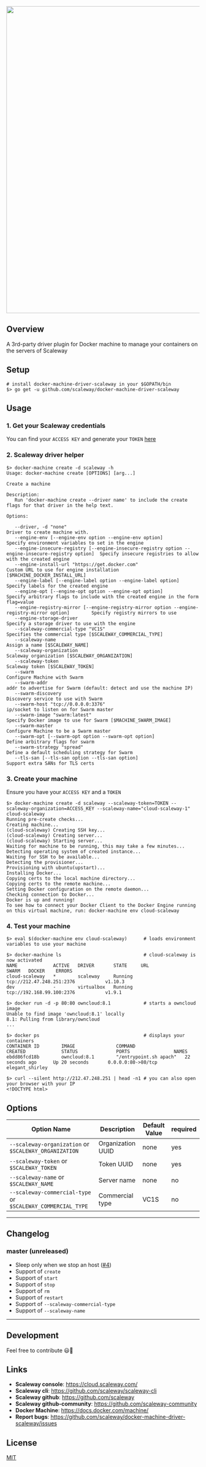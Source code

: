 <p align="center">
  <img src="https://raw.githubusercontent.com/scaleway/docker-machine-driver-scaleway/master/misc/logo_readme.png" width="800"/>
</p>

## Overview

A 3rd-party driver plugin for Docker machine to manage your containers on the servers of Scaleway

## Setup

```
# install docker-machine-driver-scaleway in your $GOPATH/bin
$> go get -u github.com/scaleway/docker-machine-driver-scaleway
```

## Usage

### 1. Get your Scaleway credentials

You can find your `ACCESS KEY` and generate your `TOKEN` [here](https://cloud.scaleway.com/#/credentials)

### 2. Scaleway driver helper
```console
$> docker-machine create -d scaleway -h
Usage: docker-machine create [OPTIONS] [arg...]

Create a machine

Description:
   Run 'docker-machine create --driver name' to include the create flags for that driver in the help text.

Options:

   --driver, -d "none"                                                                               Driver to create machine with.
   --engine-env [--engine-env option --engine-env option]                                            Specify environment variables to set in the engine
   --engine-insecure-registry [--engine-insecure-registry option --engine-insecure-registry option]  Specify insecure registries to allow with the created engine
   --engine-install-url "https://get.docker.com"                                                     Custom URL to use for engine installation [$MACHINE_DOCKER_INSTALL_URL]
   --engine-label [--engine-label option --engine-label option]                                      Specify labels for the created engine
   --engine-opt [--engine-opt option --engine-opt option]                                            Specify arbitrary flags to include with the created engine in the form flag=value
   --engine-registry-mirror [--engine-registry-mirror option --engine-registry-mirror option]        Specify registry mirrors to use
   --engine-storage-driver                                                                           Specify a storage driver to use with the engine
   --scaleway-commercial-type "VC1S"                                                                 Specifies the commercial type [$SCALEWAY_COMMERCIAL_TYPE]
   --scaleway-name                                                                                   Assign a name [$SCALEWAY_NAME]
   --scaleway-organization                                                                           Scaleway organization [$SCALEWAY_ORGANIZATION]
   --scaleway-token                                                                                  Scaleway token [$SCALEWAY_TOKEN]
   --swarm                                                                                           Configure Machine with Swarm
   --swarm-addr                                                                                      addr to advertise for Swarm (default: detect and use the machine IP)
   --swarm-discovery                                                                                 Discovery service to use with Swarm
   --swarm-host "tcp://0.0.0.0:3376"                                                                 ip/socket to listen on for Swarm master
   --swarm-image "swarm:latest"                                                                      Specify Docker image to use for Swarm [$MACHINE_SWARM_IMAGE]
   --swarm-master                                                                                    Configure Machine to be a Swarm master
   --swarm-opt [--swarm-opt option --swarm-opt option]                                               Define arbitrary flags for swarm
   --swarm-strategy "spread"                                                                         Define a default scheduling strategy for Swarm
   --tls-san [--tls-san option --tls-san option]                                                     Support extra SANs for TLS certs
```

### 3. Create your machine

Ensure you have your `ACCESS KEY` and a `TOKEN`

```
$> docker-machine create -d scaleway --scaleway-token=TOKEN --scaleway-organization=ACCESS_KEY --scaleway-name="cloud-scaleway-1" cloud-scaleway
Running pre-create checks...
Creating machine...
(cloud-scaleway) Creating SSH key...
(cloud-scaleway) Creating server...
(cloud-scaleway) Starting server...
Waiting for machine to be running, this may take a few minutes...
Detecting operating system of created instance...
Waiting for SSH to be available...
Detecting the provisioner...
Provisioning with ubuntu(upstart)...
Installing Docker...
Copying certs to the local machine directory...
Copying certs to the remote machine...
Setting Docker configuration on the remote daemon...
Checking connection to Docker...
Docker is up and running!
To see how to connect your Docker Client to the Docker Engine running on this virtual machine, run: docker-machine env cloud-scaleway
```

### 4. Test your machine

```
$> eval $(docker-machine env cloud-scaleway)      # loads environment variables to use your machine

$> docker-machine ls                              # cloud-scaleway is now activated
NAME             ACTIVE   DRIVER       STATE     URL                         SWARM   DOCKER    ERRORS
cloud-scaleway   *        scaleway     Running   tcp://212.47.248.251:2376           v1.10.3
dev              -        virtualbox   Running   tcp://192.168.99.100:2376           v1.9.1

$> docker run -d -p 80:80 owncloud:8.1            # starts a owncloud image
Unable to find image 'owncloud:8.1' locally
8.1: Pulling from library/owncloud
...

$> docker ps                                      # displays your containers
CONTAINER ID        IMAGE               COMMAND                  CREATED             STATUS              PORTS                NAMES
ebdd86fcd18b        owncloud:8.1        "/entrypoint.sh apach"   22 seconds ago      Up 20 seconds       0.0.0.0:80->80/tcp   elegant_shirley

$> curl --silent http://212.47.248.251 | head -n1 # you can also open your browser with your IP
<!DOCTYPE html>
```

## Options

|Option Name                                                   |Description        |Default Value|required|
|--------------------------------------------------------------|-------------------|-------------|--------|
|``--scaleway-organization`` or ``$SCALEWAY_ORGANIZATION``     |Organization UUID  |none         |yes     |
|``--scaleway-token`` or ``$SCALEWAY_TOKEN``                   |Token UUID         |none         |yes     |
|``--scaleway-name`` or ``$SCALEWAY_NAME``                     |Server name        |none         |no      |
|``--scaleway-commercial-type`` or ``$SCALEWAY_COMMERCIAL_TYPE`` |Commercial type    |VC1S         |no      |

---

## Changelog

### master (unreleased)

* Sleep only when we stop an host ([#4](https://github.com/scaleway/docker-machine-driver-scaleway/issues/4))
* Support of `create`
* Support of `start`
* Support of `stop`
* Support of `rm`
* Support of `restart`
* Support of `--scaleway-commercial-type`
* Support of `--scaleway-name`


---

## Development

Feel free to contribute :smiley::beers:

## Links

- **Scaleway console**: https://cloud.scaleway.com/
- **Scaleway cli**: https://github.com/scaleway/scaleway-cli
- **Scaleway github**: https://github.com/scaleway
- **Scaleway github-community**: https://github.com/scaleway-community
- **Docker Machine**: https://docs.docker.com/machine/
- **Report bugs**: https://github.com/scaleway/docker-machine-driver-scaleway/issues

## License

[MIT](https://github.com/scaleway/docker-machine-driver-scaleway/blob/master/LICENSE)
